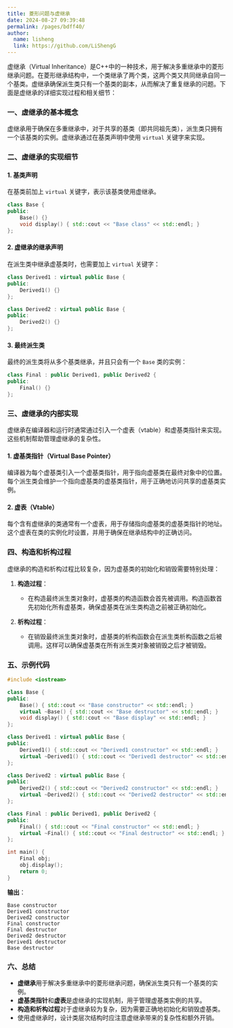 ```yaml
---
title: 菱形问题与虚继承
date: 2024-08-27 09:39:48
permalink: /pages/bdff40/
author: 
  name: lisheng
  link: https://github.com/LiShengG
---
```


虚继承（Virtual Inheritance）是C++中的一种技术，用于解决多重继承中的菱形继承问题。在菱形继承结构中，一个类继承了两个类，这两个类又共同继承自同一个基类。虚继承确保派生类只有一个基类的副本，从而解决了重复继承的问题。下面是虚继承的详细实现过程和相关细节：

### 一、虚继承的基本概念

虚继承用于确保在多重继承中，对于共享的基类（即共同祖先类），派生类只拥有一个该基类的实例。虚继承通过在基类声明中使用 `virtual` 关键字来实现。

### 二、虚继承的实现细节

#### 1. 基类声明

在基类前加上 `virtual` 关键字，表示该基类使用虚继承。

```cpp
class Base {
public:
    Base() {}
    void display() { std::cout << "Base class" << std::endl; }
};
```

#### 2. 虚继承的继承声明

在派生类中继承虚基类时，也需要加上 `virtual` 关键字：

```cpp
class Derived1 : virtual public Base {
public:
    Derived1() {}
};

class Derived2 : virtual public Base {
public:
    Derived2() {}
};
```

#### 3. 最终派生类

最终的派生类将从多个基类继承，并且只会有一个 `Base` 类的实例：

```cpp
class Final : public Derived1, public Derived2 {
public:
    Final() {}
};
```

### 三、虚继承的内部实现

虚继承在编译器和运行时通常通过引入一个虚表（vtable）和虚基类指针来实现。这些机制帮助管理虚继承的复杂性。

#### 1. 虚基类指针（Virtual Base Pointer）

编译器为每个虚基类引入一个虚基类指针，用于指向虚基类在最终对象中的位置。每个派生类会维护一个指向虚基类的虚基类指针，用于正确地访问共享的虚基类实例。

#### 2. 虚表（Vtable）

每个含有虚继承的类通常有一个虚表，用于存储指向虚基类的虚基类指针的地址。这个虚表在类的实例化时设置，并用于确保在继承结构中的正确访问。

### 四、构造和析构过程

虚继承的构造和析构过程比较复杂，因为虚基类的初始化和销毁需要特别处理：

1. **构造过程**：
   - 在构造最终派生类对象时，虚基类的构造函数会首先被调用。构造函数首先初始化所有虚基类，确保虚基类在派生类构造之前被正确初始化。

2. **析构过程**：
   - 在销毁最终派生类对象时，虚基类的析构函数会在派生类析构函数之后被调用。这样可以确保虚基类在所有派生类对象被销毁之后才被销毁。

### 五、示例代码

```cpp
#include <iostream>

class Base {
public:
    Base() { std::cout << "Base constructor" << std::endl; }
    virtual ~Base() { std::cout << "Base destructor" << std::endl; }
    void display() { std::cout << "Base display" << std::endl; }
};

class Derived1 : virtual public Base {
public:
    Derived1() { std::cout << "Derived1 constructor" << std::endl; }
    virtual ~Derived1() { std::cout << "Derived1 destructor" << std::endl; }
};

class Derived2 : virtual public Base {
public:
    Derived2() { std::cout << "Derived2 constructor" << std::endl; }
    virtual ~Derived2() { std::cout << "Derived2 destructor" << std::endl; }
};

class Final : public Derived1, public Derived2 {
public:
    Final() { std::cout << "Final constructor" << std::endl; }
    virtual ~Final() { std::cout << "Final destructor" << std::endl; }
};

int main() {
    Final obj;
    obj.display();
    return 0;
}
```

**输出**：

```
Base constructor
Derived1 constructor
Derived2 constructor
Final constructor
Final destructor
Derived2 destructor
Derived1 destructor
Base destructor
```

### 六、总结

- **虚继承**用于解决多重继承中的菱形继承问题，确保派生类只有一个基类的实例。
- **虚基类指针**和**虚表**是虚继承的实现机制，用于管理虚基类实例的共享。
- **构造和析构过程**对于虚继承较为复杂，因为需要正确地初始化和销毁虚基类。
- 使用虚继承时，设计类层次结构时应注意虚继承带来的复杂性和额外开销。